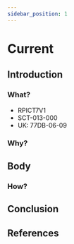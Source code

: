```yaml
---
sidebar_position: 1
---
```


 # Current


## Introduction
### What?
- RPICT7V1
- SCT-013-000
- UK: 77DB-06-09

### Why?

## Body
### How?

## Conclusion

## References